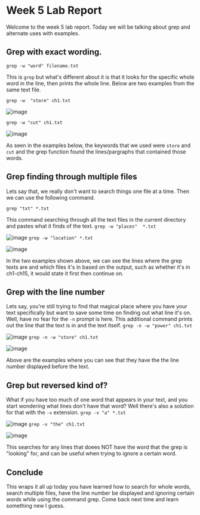 # Week 5 Lab Report
Welcome to the week 5 lab report. Today we will be talking about grep and alternate uses with examples.

## Grep with exact wording.

`grep -w "word" filename.txt` 

This is `grep` but what's different about it is that it looks for the specific whole word in the line, then prints the whole line.
Below are two examples from the same text file.

`grep -w  "store" ch1.txt`


![image](https://i.imgur.com/Hk5WNHX.png)

`grep -w "cut" ch1.txt`


![image](https://i.imgur.com/R49CGX6.png)

As seen in the examples below, the keywords that we used were `store` and `cut` and the grep function found the lines/pargraphs that contained those words.

## Grep finding through multiple files

Lets say that, we really don't want to search things one file at a time. Then we can use the following command. 

`grep "txt" *.txt`

This command searching through all the text files in the current directory and pastes what it finds of the text. 
`grep -w "places"  *.txt`


![image](https://i.imgur.com/F4CSoU3.png)
`grep -w "location" *.txt`


![image](https://i.imgur.com/hUgRJgP.png)

In the two examples shown above, we can see the lines where the grep texts are and which files it's in based on the output, such as whether it's in ch1-ch15, it would state it first then continue on.

## Grep with the line number

Lets say, you're still trying to find that magical place where you have your text specifically but want to save some time on finding out what line it's on. Well, have no fear for the `-n` prompt is here. This additional command prints out the line that the text is in and the text itself.
`grep -n -w "power" ch1.txt`


![image](https://i.imgur.com/6Uxfloy.png)
`grep -n -w "store" ch1.txt`


![image](https://i.imgur.com/8PiljpQ.png)

Above are the examples where you can see that they have the the line number displayed before the text.

## Grep but reversed kind of?

What if you have too much of one word that appears in your text, and you start wondering what lines don't have that word? Well there's also a solution for that with the `-v` extension.
`grep -v "a" *.txt`


![image](https://i.imgur.com/u6IByD3.png)
`grep -v "the" ch1.txt`


![image](https://i.imgur.com/ag4pKRq.png)

This searches for any lines that doees NOT have the word that the grep is "looking" for, and can be useful when trying to ignore a certain word.

## Conclude
This wraps it all up today you have learned how to search for whole words, search multiple files, have the line number be displayed and ignoring certain words while using the command grep. Come back next time and learn something new I guess.
